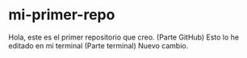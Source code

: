 # mi-primer-repo
Hola, este es el primer repositorio que creo. (Parte GitHub)
Esto lo he editado en mi terminal (Parte terminal)
Nuevo cambio.